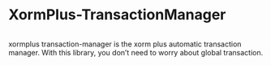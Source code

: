 # XormPlus-TransactionManager
######
xormplus transaction-manager is the xorm plus automatic transaction manager. With this library, 
you don’t need to worry about global transaction.

